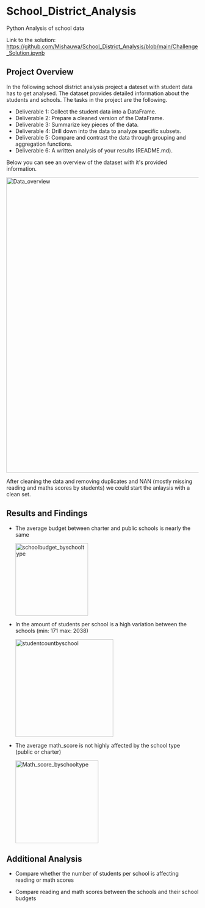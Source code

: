 # School_District_Analysis
Python Analysis of school data

Link to the solution: https://github.com/Mishauwa/School_District_Analysis/blob/main/Challenge_Solution.ipynb

## Project Overview
In the following school district analysis project a dateset with student data has to get analysed. 
The dataset provides detailed information about the students and schools. The tasks in the project are the following. 

- Deliverable 1: Collect the student data into a DataFrame.
- Deliverable 2: Prepare a cleaned version of the DataFrame.
- Deliverable 3: Summarize key pieces of the data.
- Deliverable 4: Drill down into the data to analyze specific subsets.
- Deliverable 5: Compare and contrast the data through grouping and aggregation functions.
- Deliverable 6: A written analysis of your results (README.md).

Below you can see an overview of the dataset with it's provided information.

<img width="775" alt="Data_overview" src="https://user-images.githubusercontent.com/69826498/190483969-cce1c8eb-352d-4224-bb1b-ce9c27a7bf80.png">

After cleaning the data and removing duplicates and NAN (mostly missing reading and maths scores by students) we could start the anlaysis with a clean set. 

## Results and Findings

- The average budget between charter and public schools is nearly the same 
    
    <img width="190" alt="schoolbudget_byschooltype" src="https://user-images.githubusercontent.com/69826498/190482975-e16adedd-c892-44d9-a3b6-2219717489fb.png">


- In the amount of students per school is a high variation between the schools (min: 171 max: 2038)
    
    <img width="256" alt="studentcountbyschool" src="https://user-images.githubusercontent.com/69826498/190481940-4a1c36cd-827d-4147-b141-22cb0dd5b4f3.png">

- The average math_score is not highly affected by the school type (public or charter)
    
    <img width="217" alt="Math_score_byschooltype" src="https://user-images.githubusercontent.com/69826498/190482122-60382cfa-a74f-41c7-ab66-693b9ec59535.png">

  
## Additional Analysis

- Compare whether the number of students per school is affecting reading or math scores 
    
- Compare reading and math scores between the schools and their school budgets

